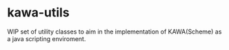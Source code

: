 # kawa-utils
WIP set of utility classes to aim in the implementation of KAWA(Scheme) as a java scripting enviroment.
